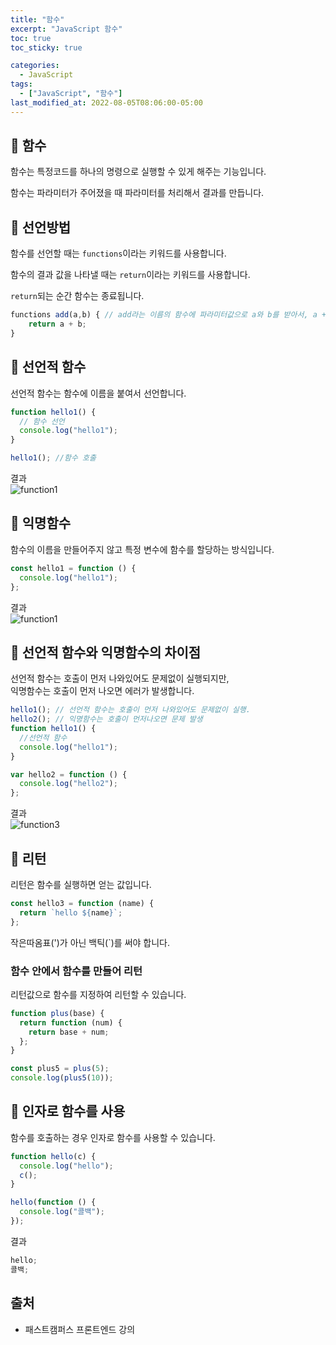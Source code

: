 ```yaml
---
title: "함수"
excerpt: "JavaScript 함수"
toc: true
toc_sticky: true

categories:
  - JavaScript
tags:
  - ["JavaScript", "함수"]
last_modified_at: 2022-08-05T08:06:00-05:00
---
```


## 📄 함수

함수는 특정코드를 하나의 명령으로 실행할 수 있게 해주는 기능입니다.

함수는 파라미터가 주어졌을 때 파라미터를 처리해서 결과를 만듭니다.

## 📄 선언방법

함수를 선언할 때는 `functions`이라는 키워드를 사용합니다.

함수의 결과 값을 나타낼 때는 `return`이라는 키워드를 사용합니다.

`return`되는 순간 함수는 종료됩니다.

```js
functions add(a,b) { // add라는 이름의 함수에 파라미터값으로 a와 b를 받아서, a + b의 결과값을 return시키는 함수.
    return a + b;
}
```

## 📄 선언적 함수

선언적 함수는 함수에 이름을 붙여서 선언합니다.<br>

```js
function hello1() {
  // 함수 선언
  console.log("hello1");
}

hello1(); //함수 호출
```

결과<br>
![function1](https://user-images.githubusercontent.com/56298540/182019797-18e22be2-0b8b-4963-a122-8adfb8f7d885.PNG)

## 📄 익명함수

함수의 이름을 만들어주지 않고 특정 변수에 함수를 할당하는 방식입니다.

```js
const hello1 = function () {
  console.log("hello1");
};
```

결과<br>
![function1](https://user-images.githubusercontent.com/56298540/182019797-18e22be2-0b8b-4963-a122-8adfb8f7d885.PNG)

## 📄 선언적 함수와 익명함수의 차이점

선언적 함수는 호출이 먼저 나와있어도 문제없이 실행되지만,<br>
익명함수는 호출이 먼저 나오면 에러가 발생합니다.

```js
hello1(); // 선언적 함수는 호출이 먼저 나와있어도 문제없이 실행.
hello2(); // 익명함수는 호출이 먼저나오면 문제 발생
function hello1() {
  //선언적 함수
  console.log("hello1");
}

var hello2 = function () {
  console.log("hello2");
};
```

결과<br>
![function3](https://user-images.githubusercontent.com/56298540/182019952-beeb8889-0e9b-459f-a61c-b566579249c5.PNG)

## 📄 리턴

리턴은 함수를 실행하면 얻는 값입니다.

```js
const hello3 = function (name) {
  return `hello ${name}`;
};
```

작은따옴표(')가 아닌 백틱(`)를 써야 합니다.

### 함수 안에서 함수를 만들어 리턴

리턴값으로 함수를 지정하여 리턴할 수 있습니다.<br>

```js
function plus(base) {
  return function (num) {
    return base + num;
  };
}

const plus5 = plus(5);
console.log(plus5(10));
```

## 📄 인자로 함수를 사용

함수를 호출하는 경우 인자로 함수를 사용할 수 있습니다.<br>

```js
function hello(c) {
  console.log("hello");
  c();
}

hello(function () {
  console.log("콜백");
});
```

결과

```js
hello;
콜백;
```

## 출처

- 패스트캠퍼스 프론트엔드 강의
